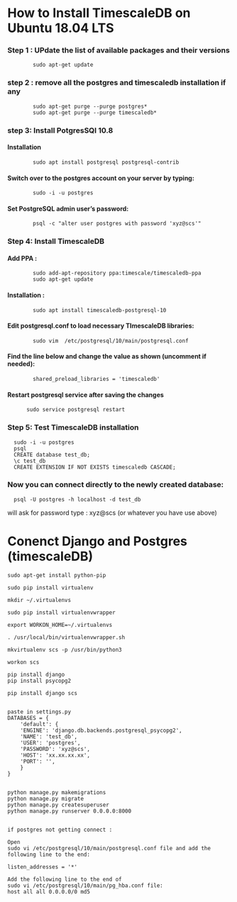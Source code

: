 # How to Install TimescaleDB on Ubuntu 18.04 LTS

### Step 1 :  UPdate the list of available packages and their versions
			sudo apt-get update

### step 2 : remove all the postgres and timescaledb installation if any
			sudo apt-get purge --purge postgres*
			sudo apt-get purge --purge timescaledb*

### step 3: Install PotgresSQl 10.8

#### Installation
			sudo apt install postgresql postgresql-contrib

####  Switch over to the postgres account on your server by typing:
			sudo -i -u postgres

####  Set PostgreSQL admin user’s password:
			psql -c "alter user postgres with password 'xyz@scs'"

###  Step 4: Install TimescaleDB

####  Add PPA :
			sudo add-apt-repository ppa:timescale/timescaledb-ppa
			sudo apt-get update

####  Installation :
			sudo apt install timescaledb-postgresql-10

####  Edit postgresql.conf to load necessary TImescaleDB libraries:
			sudo vim  /etc/postgresql/10/main/postgresql.conf

####  Find the line below and change the value as shown (uncomment if needed):
			shared_preload_libraries = 'timescaledb'

####  Restart postgresql service after saving the changes
		  sudo service postgresql restart

### Step 5:  Test TimescaleDB installation
      sudo -i -u postgres
      psql
      CREATE database test_db;
      \c test_db
      CREATE EXTENSION IF NOT EXISTS timescaledb CASCADE;


### Now you can connect directly to the newly created database:
      psql -U postgres -h localhost -d test_db

will ask for password type : xyz@scs (or whatever you have use above)


# Conenct Django and Postgres (timescaleDB)

	sudo apt-get install python-pip

	sudo pip install virtualenv

	mkdir ~/.virtualenvs

	sudo pip install virtualenvwrapper

	export WORKON_HOME=~/.virtualenvs

	. /usr/local/bin/virtualenvwrapper.sh

	mkvirtualenv scs -p /usr/bin/python3

	workon scs

	pip install django
	pip install psycopg2

	pip install django scs


	paste in settings.py
	DATABASES = {
	    'default': {
		'ENGINE': 'django.db.backends.postgresql_psycopg2',
		'NAME': 'test_db',
		'USER': 'postgres',
		'PASSWORD': 'xyz@scs',
		'HOST': 'xx.xx.xx.xx',
		'PORT': '',
	    }
	}


	python manage.py makemigrations
	python manage.py migrate
	python manage.py createsuperuser
	python manage.py runserver 0.0.0.0:8000


	if postgres not getting connect :

	Open 
	sudo vi /etc/postgresql/10/main/postgresql.conf file and add the following line to the end:

	listen_addresses = '*'

	Add the following line to the end of 
	sudo vi /etc/postgresql/10/main/pg_hba.conf file:
	host all all 0.0.0.0/0 md5
